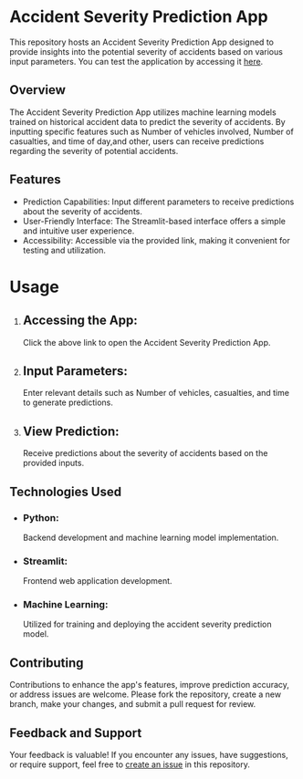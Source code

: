 <!DOCTYPE html>
<html lang="en">
<body>

<h1>Accident Severity Prediction App</h1>
<p>This repository hosts an Accident Severity Prediction App designed to provide insights into the potential severity of accidents based on various input parameters. You can test the application by accessing it <a href="https://model-prediction.streamlit.app" target="_blank">here</a>.</p>

<h2>Overview</h2>
<p>The Accident Severity Prediction App utilizes machine learning models trained on historical accident data to predict the severity of accidents. By inputting specific features such as Number of vehicles involved, Number of casualties, and time of day,and other, users can receive predictions regarding the severity of potential accidents.</p>

<h2>Features</h2>
<ul>
  <li>Prediction Capabilities: Input different parameters to receive predictions about the severity of accidents.</li>
  <li>User-Friendly Interface: The Streamlit-based interface offers a simple and intuitive user experience.</li>
  <li>Accessibility: Accessible via the provided link, making it convenient for testing and utilization.</li>
</ul>

<h1>Usage</h1>
<ol>
  <li>
    <h2>Accessing the App:</h2>
    <p>Click the above link to open the Accident Severity Prediction App.</p>
  </li>
  <li>
    <h2>Input Parameters:</h2>
    <p>Enter relevant details such as Number of vehicles, casualties, and time to generate predictions.</p>
  </li>
  <li>
    <h2>View Prediction:</h2>
    <p>Receive predictions about the severity of accidents based on the provided inputs.</p>
  </li>
</ol>

<h2>Technologies Used</h2>
<ul>
  <li><h3>Python:</h3> Backend development and machine learning model implementation.</li>
  <li><h3>Streamlit:</h3> Frontend web application development.</li>
  <li><h3>Machine Learning:</h3> Utilized for training and deploying the accident severity prediction model.</li>
</ul>

<h2>Contributing</h2>
<p>Contributions to enhance the app's features, improve prediction accuracy, or address issues are welcome. Please fork the repository, create a new branch, make your changes, and submit a pull request for review.</p>

<h2>Feedback and Support</h2>
<p>Your feedback is valuable! If you encounter any issues, have suggestions, or require support, feel free to <a href="https://github.com/your-username/accident-severity-prediction-app/issues" target="_blank">create an issue</a> in this repository.</p>

</body>
</html>

